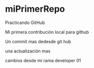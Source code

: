 # miPrimerRepo

Practicando GitHub

Mi primera contribución local para github

Un commit mas dedesde git hub

una actualización mas

cambios desde mi rama developer 01